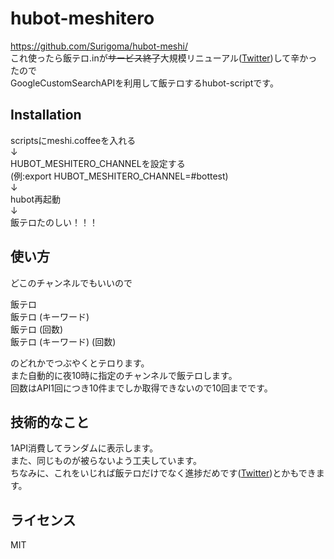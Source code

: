 # hubot-meshitero
https://github.com/Surigoma/hubot-meshi/  
これ使ったら飯テロ.inが~~サービス終了~~大規模リニューアル([Twitter](https://twitter.com/masawada/status/700269827139592192))して辛かったので  
GoogleCustomSearchAPIを利用して飯テロするhubot-scriptです。  

## Installation
scriptsにmeshi.coffeeを入れる  
↓  
HUBOT_MESHITERO_CHANNELを設定する  
(例:export HUBOT_MESHITERO_CHANNEL=#bottest)  
↓  
hubot再起動  
↓  
飯テロたのしい！！！  

## 使い方
どこのチャンネルでもいいので  

飯テロ  
飯テロ (キーワード)  
飯テロ (回数)  
飯テロ (キーワード) (回数)  

のどれかでつぶやくとテロります。  
また自動的に夜10時に指定のチャンネルで飯テロします。  
回数はAPI1回につき10件までしか取得できないので10回までです。

## 技術的なこと
1API消費してランダムに表示します。  
また、同じものが被らないよう工夫しています。  
ちなみに、これをいじれば飯テロだけでなく進捗だめです([Twitter](https://twitter.com/surigomaxxxxxxx/status/701069692107030528))とかもできます。  


## ライセンス
MIT

